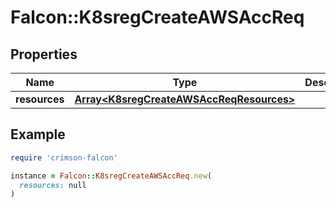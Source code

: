 # Falcon::K8sregCreateAWSAccReq

## Properties

| Name | Type | Description | Notes |
| ---- | ---- | ----------- | ----- |
| **resources** | [**Array&lt;K8sregCreateAWSAccReqResources&gt;**](K8sregCreateAWSAccReqResources.md) |  |  |

## Example

```ruby
require 'crimson-falcon'

instance = Falcon::K8sregCreateAWSAccReq.new(
  resources: null
)
```

